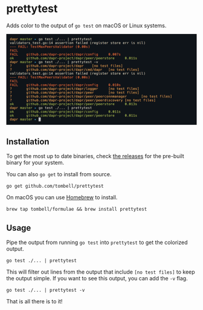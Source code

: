 # prettytest

Adds color to the output of `go test` on macOS or Linux systems.

![prettytest](screenshot.png)

## Installation

To get the most up to date binaries, check [the releases][releases] for
the pre-built binary for your system.

You can also `go get` to install from source.

    go get github.com/tombell/prettytest

[releases]: https://github.com/tombell/coin/releases

On macOS you can use [Homebrew](https://brew.sh) to install.

    brew tap tombell/formulae && brew install prettytest

## Usage

Pipe the output from running `go test` into `prettytest` to get the colorized
output.


    go test ./... | prettytest

This will filter out lines from the output that include `[no test files]` to
keep the output simple. If you want to see this output, you can add the `-v`
flag.

    go test ./... | prettytest -v

That is all there is to it!
